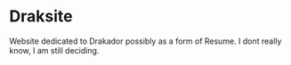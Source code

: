 # Draksite
Website dedicated to Drakador possibly as a form of Resume. I dont really know, I am still deciding.
